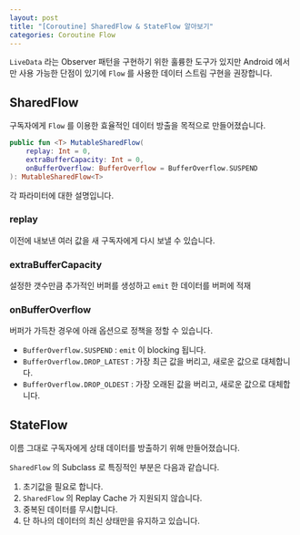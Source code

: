 ```yaml
---
layout: post
title: "[Coroutine] SharedFlow & StateFlow 알아보기"
categories: Coroutine Flow
---
```


`LiveData` 라는 Observer 패턴을 구현하기 위한 훌륭한 도구가 있지만 Android 에서 만 사용 가능한 단점이 있기에 `Flow` 를 사용한 데이터 스트림 구현을 권장합니다.

## SharedFlow

구독자에게 `Flow` 를 이용한 효율적인 데이터 방출을 목적으로 만들어졌습니다.

```kotlin
public fun <T> MutableSharedFlow(
    replay: Int = 0,
    extraBufferCapacity: Int = 0,
    onBufferOverflow: BufferOverflow = BufferOverflow.SUSPEND
): MutableSharedFlow<T>
```

각 파라미터에 대한 설명입니다.

### replay

이전에 내보낸 여러 값을 새 구독자에게 다시 보낼 수 있습니다.

### extraBufferCapacity

설정한 갯수만큼 추가적인 버퍼를 생성하고 `emit` 한 데이터를 버퍼에 적재

### onBufferOverflow

버퍼가 가득찬 경우에 아래 옵션으로 정책을 정할 수 있습니다.

- `BufferOverflow.SUSPEND` : `emit` 이 blocking 됩니다.
- `BufferOverflow.DROP_LATEST` : 가장 최근 값을 버리고, 새로운 값으로 대체합니다.
- `BufferOverflow.DROP_OLDEST` : 가장 오래된 값을 버리고, 새로운 값으로 대체합니다.

## StateFlow

이름 그대로 구독자에게 상태 데이터를 방출하기 위해 만들어졌습니다. 

`SharedFlow` 의 Subclass 로 특징적인 부분은 다음과 같습니다.

1. 초기값을 필요로 합니다.
2. `SharedFlow` 의 Replay Cache 가 지원되지 않습니다.
3. 중복된 데이터를 무시합니다.
4. 단 하나의 데이터의 최신 상태만을 유지하고 있습니다.